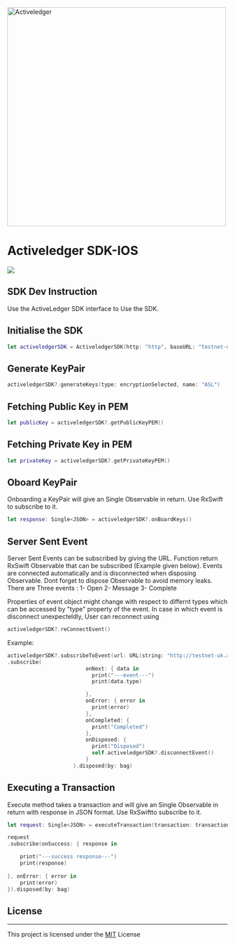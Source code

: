 <img src="https://www.activeledger.io/wp-content/uploads/2018/09/Asset-23.png" alt="Activeledger" width="500"/>


# Activeledger SDK-IOS

![](https://github.com/activeledger/SDK-IOS/blob/master/assets/appVideo.gif)


## SDK Dev Instruction

Use the ActiveLedger SDK interface to Use the SDK.

## Initialise the SDK

```Swift
let activeledgerSDK = ActiveledgerSDK(http: "http", baseURL: "testnet-uk.activeledger.io", port: "5260")
```

## Generate KeyPair

```Swift
activeledgerSDK?.generateKeys(type: encryptionSelected, name: "ASL")
```

## Fetching Public Key in PEM

```Swift
let publicKey = activeledgerSDK?.getPublicKeyPEM()
```

## Fetching Private Key in PEM

```Swift
let privateKey = activeledgerSDK?.getPrivateKeyPEM()
```

## Oboard KeyPair

Onboarding a KeyPair will give an Single Observable in return. Use RxSwift to subscribe to it.

```Swift
let response: Single<JSON> = activeledgerSDK?.onBoardKeys()
```

## Server Sent Event

Server Sent Events can be subscribed by giving the URL. Function return RxSwift Observable that can be subscribed (Example given below). Events are connected automatically and is disconnected when disposing Observable. Dont forget to dispose Observable to avoid memory leaks. 
There are Three events :
1- Open
2- Message
3- Complete

Properties of event object might change with respect to differnt types which can be accessed by "type" property of the event.
In case in which event is disconnect unexpecteldly, User can reconnect using 

```Swift
activeledgerSDK?.reConnectEvent()
```
Example: 

```Swift
activeledgerSDK?.subscribeToEvent(url: URL(string: "http://testnet-uk.activeledger.io:5261/api/activity/subscribe")!)
.subscribe(
                         onNext: { data in
                           print("---event---")
                           print(data.type)

                         },
                         onError: { error in
                           print(error)
                         },
                         onCompleted: {
                           print("Completed")
                         },
                         onDisposed: {
                           print("Disposed")
                           self.activeledgerSDK?.disconnectEvent()
                         }
                     ).disposed(by: bag)
```

## Executing a Transaction

Execute method takes a transaction and will give an Single Observable in return with response in JSON format. Use RxSwiftto subscribe to it.

```Swift
let request: Single<JSON> = executeTransaction(transaction: transaction)

request
.subscribe(onSuccess: { response in

    print("---success response---")
    print(response)
    
}, onError: { error in
    print(error)
}).disposed(by: bag)

```


## License

---

This project is licensed under the [MIT](https://github.com/activeledger/SDK-IOS/blob/master/LICENSE) License

